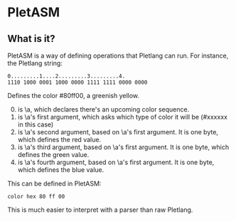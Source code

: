 # PletASM

## What is it?
PletASM is a way of defining operations that Pletlang can run.
For instance, the Pletlang string:

`0.........1....2.........3.........4.`  
`1110 1000 0001 1000 0000 1111 1111 0000 0000`

Defines the color #80ff00, a greenish yellow.

0. is \a, which declares there's an upcoming color sequence.
1. is \a's first argument, which asks which type of color it will be (#xxxxxx in this case)
2. is \a's second argument, based on \a's first argument. It is one byte, which defines the red value.
3. is \a's third argument, based on \a's first argument. It is one byte, which defines the green value.
4. is \a's fourth argument, based on \a's first argument. It is one byte, which defines the blue value.

This can be defined in PletASM:

`color hex 80 ff 00`

This is much easier to interpret with a parser than raw Pletlang.
